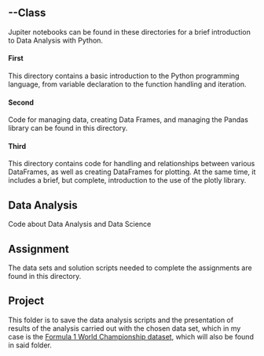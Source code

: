 ## --Class
Jupiter notebooks can be found in these directories for a brief introduction to Data Analysis with Python.
#### First
This directory contains a basic introduction to the Python programming language, from variable declaration to the function handling and iteration.
#### Second
Code for managing data, creating Data Frames, and managing the Pandas library can be found in this directory.
#### Third
This directory contains code for handling and relationships between various DataFrames, as well as creating DataFrames for plotting.
At the same time, it includes a brief, but complete, introduction to the use of the plotly library.
## Data Analysis
Code about Data Analysis and Data Science
## Assignment
The data sets and solution scripts needed to complete the assignments are found in this directory.
## Project
This folder is to save the data analysis scripts and the presentation of results of the analysis carried out with the chosen data set, which in my case is the [Formula 1 World Championship dataset](https://www.kaggle.com/datasets/rohanrao/formula-1-world-championship-1950-2020), which will also be found in said folder.

